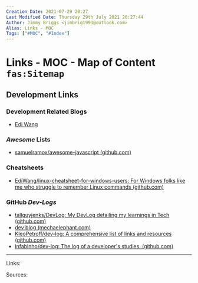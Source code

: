 ```yaml
---
Creation Date: 2021-07-29 20:27
Last Modified Date: Thursday 29th July 2021 20:27:44
Author: Jimmy Briggs <jimbrig1993@outlook.com>
Alias: Links - MOC
Tags: ["#MOC", "#Index"]
---
```


# Links - MOC - Map of Content `fas:Sitemap`

## Development Links

### Development Related Blogs

- [Edi Wang](https://edi.wang/)

### *Awesome* Lists

- [samuelramox/awesome-javascript (github.com)](https://github.com/samuelramox/awesome-javascript)

### Cheatsheets

- [EdiWang/linux-cheatsheet-for-windows-users: For Windows folks like me who struggle to remember Linux commands (github.com)](https://github.com/EdiWang/linux-cheatsheet-for-windows-users)

### GitHub *Dev-Logs*

- [tallguyjenks/DevLog: My DevLog detailing my learnings in Tech (github.com)](https://github.com/tallguyjenks/DevLog)
- [dev blog (mechaelephant.com)](https://mechaelephant.com/dev/)
- [KleoPetroff/dev-log: A comprehensive list of links and resources (github.com)](https://github.com/KleoPetroff/dev-log)
- [infabinho/dev-log: The log of a developer's studies. (github.com)](https://github.com/infabinho/dev-log)

***

Links: 

Sources:



